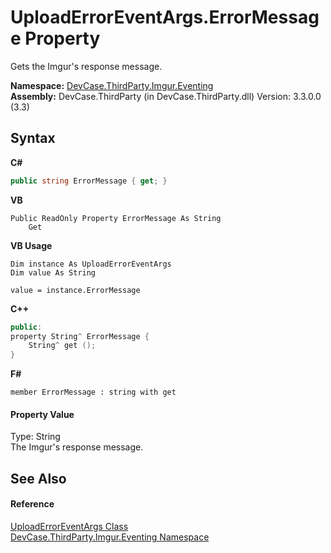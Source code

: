 # UploadErrorEventArgs.ErrorMessage Property 
 

Gets the Imgur's response message.

**Namespace:**&nbsp;<a href="N_DevCase_ThirdParty_Imgur_Eventing">DevCase.ThirdParty.Imgur.Eventing</a><br />**Assembly:**&nbsp;DevCase.ThirdParty (in DevCase.ThirdParty.dll) Version: 3.3.0.0 (3.3)

## Syntax

**C#**<br />
``` C#
public string ErrorMessage { get; }
```

**VB**<br />
``` VB
Public ReadOnly Property ErrorMessage As String
	Get
```

**VB Usage**<br />
``` VB Usage
Dim instance As UploadErrorEventArgs
Dim value As String

value = instance.ErrorMessage

```

**C++**<br />
``` C++
public:
property String^ ErrorMessage {
	String^ get ();
}
```

**F#**<br />
``` F#
member ErrorMessage : string with get

```


#### Property Value
Type: String<br />The Imgur's response message.

## See Also


#### Reference
<a href="T_DevCase_ThirdParty_Imgur_Eventing_UploadErrorEventArgs">UploadErrorEventArgs Class</a><br /><a href="N_DevCase_ThirdParty_Imgur_Eventing">DevCase.ThirdParty.Imgur.Eventing Namespace</a><br />